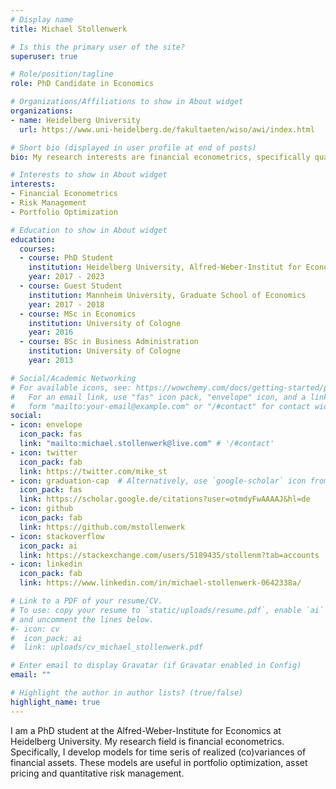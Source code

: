 ```yaml
---
# Display name
title: Michael Stollenwerk

# Is this the primary user of the site?
superuser: true

# Role/position/tagline
role: PhD Candidate in Economics

# Organizations/Affiliations to show in About widget
organizations:
- name: Heidelberg University
  url: https://www.uni-heidelberg.de/fakultaeten/wiso/awi/index.html

# Short bio (displayed in user profile at end of posts)
bio: My research interests are financial econometrics, specifically quantitative risk management and portfolio optimization.

# Interests to show in About widget
interests:
- Financial Econometrics
- Risk Management
- Portfolio Optimization

# Education to show in About widget
education:
  courses:
  - course: PhD Student
    institution: Heidelberg University, Alfred-Weber-Institut for Economcis
    year: 2017 - 2023
  - course: Guest Student
    institution: Mannheim University, Graduate School of Economics
    year: 2017 - 2018
  - course: MSc in Economics
    institution: University of Cologne
    year: 2016
  - course: BSc in Business Administration
    institution: University of Cologne
    year: 2013

# Social/Academic Networking
# For available icons, see: https://wowchemy.com/docs/getting-started/page-builder/#icons
#   For an email link, use "fas" icon pack, "envelope" icon, and a link in the
#   form "mailto:your-email@example.com" or "/#contact" for contact widget.
social:
- icon: envelope
  icon_pack: fas
  link: "mailto:michael.stollenwerk@live.com" # '/#contact'
- icon: twitter
  icon_pack: fab
  link: https://twitter.com/mike_st
- icon: graduation-cap  # Alternatively, use `google-scholar` icon from `ai` icon pack
  icon_pack: fas
  link: https://scholar.google.de/citations?user=otmdyFwAAAAJ&hl=de
- icon: github
  icon_pack: fab
  link: https://github.com/mstollenwerk
- icon: stackoverflow
  icon_pack: ai
  link: https://stackexchange.com/users/5189435/stollenm?tab=accounts
- icon: linkedin
  icon_pack: fab
  link: https://www.linkedin.com/in/michael-stollenwerk-0642338a/

# Link to a PDF of your resume/CV.
# To use: copy your resume to `static/uploads/resume.pdf`, enable `ai` icons in `params.toml`,
# and uncomment the lines below.
#- icon: cv
#  icon_pack: ai
#  link: uploads/cv_michael_stollenwerk.pdf

# Enter email to display Gravatar (if Gravatar enabled in Config)
email: ""

# Highlight the author in author lists? (true/false)
highlight_name: true
---
```


I am a PhD student at the Alfred-Weber-Institute for Economics at Heidelberg University. My research field is financial econometrics. Specifically, I develop models for time seris of realized (co)variances of financial assets. These models are useful in portfolio optimization, asset pricing and quantitative risk management.

[//]: # ({{< icon name="download" pack="fas" >}} Download my {{< staticref "uploads/demo_resume.pdf" "newtab" >}}resumé{{< /staticref >}}.)
